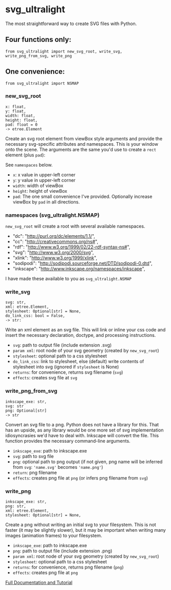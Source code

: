 # svg_ultralight 

The most straightforward way to create SVG files with Python.

## Four functions only:

    from svg_ultralight import new_svg_root, write_svg, write_png_from_svg, write_png
    
## One convenience:

    from svg_ultralight import NSMAP

### new_svg_root
    x: float,
    y: float,
    width: float,
    height: float,
    pad: float = 0
    -> etree.Element

Create an svg root element from viewBox style arguments and provide the necessary svg-specific attributes and namespaces. This is your window onto the scene. The arguments are the same you'd use to create a `rect` element (plus `pad`):

See `namespaces` below.

* `x`: x value in upper-left corner
* `y`: y value in upper-left corner
* `width`: width of viewBox
* `height`: height of viewBox
* `pad`: The one small convenience I've provided. Optionally increase viewBox by `pad` in all directions.

### namespaces (svg_ultralight.NSMAP)

`new_svg_root` will create a root with several available namespaces.

* "dc": "http://purl.org/dc/elements/1.1/",
* "cc": "http://creativecommons.org/ns#",
* "rdf": "http://www.w3.org/1999/02/22-rdf-syntax-ns#",
* "svg": "http://www.w3.org/2000/svg",
* "xlink": "http://www.w3.org/1999/xlink",
* "sodipodi": "http://sodipodi.sourceforge.net/DTD/sodipodi-0.dtd",
* "inkscape": "http://www.inkscape.org/namespaces/inkscape",

I have made these available to you as `svg_ultralight.NSMAP`

### write_svg
    svg: str,
    xml: etree.Element,
    stylesheet: Optional[str] = None,
    do_link_css: bool = False,
    -> str:

Write an xml element as an svg file. This will link or inline your css code and insert the necessary declaration, doctype, and processing instructions.

* `svg`: path to output file (include extension .svg)
* `param xml`: root node of your svg geometry (created by `new_svg_root`)
* `stylesheet`: optional path to a css stylesheet
* `do_link_css`: link to stylesheet, else (default) write contents of stylesheet into svg (ignored if `stylesheet` is None)
* `returns`: for convenience, returns svg filename (`svg`)
* `effects`: creates svg file at `svg`

### write_png_from_svg

    inkscape_exe: str,
    svg: str
    png: Optional[str]
    -> str
    
Convert an svg file to a png. Python does not have a library for this. That has an upside, as any library would be one more set of svg implementation idiosyncrasies we'd have to deal with. Inkscape will convert the file. This function provides the necessary command-line arguments.

* `inkscape_exe`: path to inkscape.exe
* `svg`: path to svg file
* `png`: optional path to png output (if not given, png name will be inferred from `svg`: `'name.svg'` becomes `'name.png'`)
* `return`: png filename
* `effects`: creates png file at `png` (or infers png filename from `svg`)

### write_png

    inkscape_exe: str,
    png: str,
    xml: etree.Element,
    stylesheet: Optional[str] = None,
    
Create a png without writing an initial svg to your filesystem. This is not faster (it may be slightly slower), but it may be important when writing many images (animation frames) to your filesystem.
    
* `inkscape_exe`: path to inkscape.exe
* `png`: path to output file (include extension .png)
* `param xml`: root node of your svg geometry (created by `new_svg_root`)
* `stylesheet`: optional path to a css stylesheet
* `returns`: for convenience, returns png filename (`png`)
* `effects`: creates png file at `png`

[Full Documentation and Tutorial](https://shayallenhill.com/svg-with-css-in-python/)